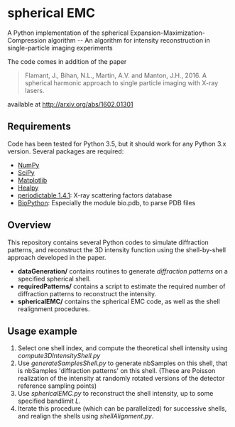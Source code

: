 # spherical EMC

A Python implementation of the spherical Expansion-Maximization-Compression algorithm -- An algorithm for intensity reconstruction in single-particle imaging experiments

The code comes in addition of the paper 
> Flamant, J., Bihan, N.L., Martin, A.V. and Manton, J.H., 2016. A spherical harmonic approach to single particle imaging with X-ray lasers.

available at http://arxiv.org/abs/1602.01301

## Requirements

Code has been tested for Python 3.5, but it should work for any Python 3.x version. Several packages are required:

- [NumPy](http://www.numpy.org)
- [SciPy](https://www.scipy.org)
- [Matplotlib](http://matplotlib.org)
- [Healpy](https://github.com/healpy/healpy)
- [periodictable 1.4.1](https://pypi.python.org/pypi/periodictable): X-ray scattering factors database
- [BioPython](http://biopython.org/wiki/Main_Page): Especially the module bio.pdb, to parse PDB files


## Overview

This repository contains several Python codes to simulate diffraction patterns, and reconstruct the 3D intensity function using the shell-by-shell approach developed in the paper. 

- **dataGeneration/** contains routines to generate *diffraction patterns* on a specified spherical shell. 
- **requiredPatterns/** contains a script to estimate the required number of diffraction patterns to reconstruct the intensity.
- **sphericalEMC/** contains the spherical EMC code, as well as the shell realignment procedures. 

## Usage example
1. Select one shell index, and compute the theoretical shell intensity using *compute3DIntensityShell.py*
2. Use *generateSamplesShell.py* to generate nbSamples on this shell, that is nbSamples 'diffraction patterns' on this shell. (These are Poisson realization of the intensity at randomly rotated versions of the detector reference sampling points)
3. Use *sphericalEMC.py* to reconstruct the shell intensity, up to some specified bandlimit $L$.
4. Iterate this procedure (which can be parallelized) for successive shells, and realign the shells using *shellAlignment.py*.

